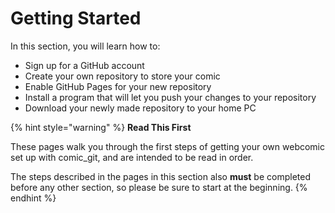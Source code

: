 # Getting Started

In this section, you will learn how to:

* Sign up for a GitHub account
* Create your own repository to store your comic
* Enable GitHub Pages for your new repository
* Install a program that will let you push your changes to your repository
* Download your newly made repository to your home PC

{% hint style="warning" %}
**Read This First**

These pages walk you through the first steps of getting your own webcomic set up with comic\_git, and are intended to be read in order.&#x20;

The steps described in the pages in this section also **must** be completed before any other section, so please be sure to start at the beginning.
{% endhint %}
